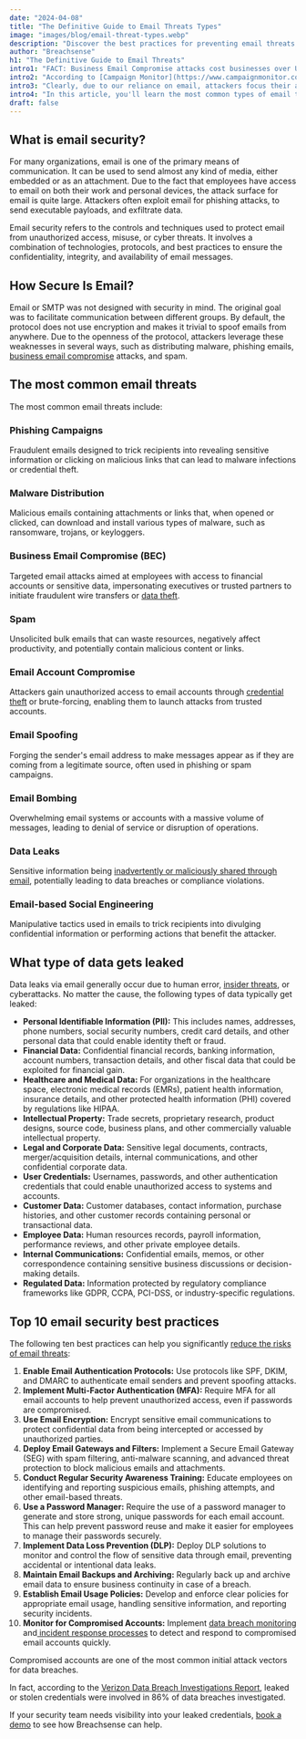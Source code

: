 ```yaml
---
date: "2024-04-08"
title: "The Definitive Guide to Email Threats Types"
image: "images/blog/email-threat-types.webp"
description: "Discover the best practices for preventing email threats. Learn the most common email threats and how to prevent them."
author: "Breachsense"
h1: "The Definitive Guide to Email Threats"
intro1: "FACT: Business Email Compromise attacks cost businesses over USD 2.9 billion last year ([FBI](https://www.ic3.gov/Media/PDF/AnnualReport/2023_IC3Report.pdf))"
intro2: "According to [Campaign Monitor](https://www.campaignmonitor.com/blog/email-marketing/shocking-truth-about-how-many-emails-sent/), the average employee receives 121 emails every workday."
intro3: "Clearly, due to our reliance on email, attackers focus their attention there as well."
intro4: "In this article, you'll learn the most common types of email threats and how to protect against them."
draft: false
---
```

## What is email security?

For many organizations, email is one of the primary means of communication. It can be used to send almost any kind of media, either embedded or as an attachment. Due to the fact that employees have access to email on both their work and personal devices, the attack surface for email is quite large. Attackers often exploit email for phishing attacks, to send executable payloads, and exfiltrate data.

Email security refers to the controls and techniques used to protect email from unauthorized access, misuse, or cyber threats. It involves a combination of technologies, protocols, and best practices to ensure the confidentiality, integrity, and availability of email messages.

## How Secure Is Email?

Email or SMTP was not designed with security in mind. The original goal was to facilitate communication between different groups. By default, the protocol does not use encryption and makes it trivial to spoof emails from anywhere. Due to the openness of the protocol, attackers leverage these weaknesses in several ways, such as distributing malware, phishing emails, [business email compromise](https://www.breachsense.com/blog/business-email-compromise-data-theft/) attacks, and spam.

## The most common email threats

The most common email threats include:

### Phishing Campaigns

Fraudulent emails designed to trick recipients into revealing sensitive information or clicking on malicious links that can lead to malware infections or credential theft.

### Malware Distribution

Malicious emails containing attachments or links that, when opened or clicked, can download and install various types of malware, such as ransomware, trojans, or keyloggers.

### Business Email Compromise (BEC)

Targeted email attacks aimed at employees with access to financial accounts or sensitive data, impersonating executives or trusted partners to initiate fraudulent wire transfers or [data theft](https://www.breachsense.com/blog/data-theft-prevention/).

### Spam

 Unsolicited bulk emails that can waste resources, negatively affect productivity, and potentially contain malicious content or links.

### Email Account Compromise

Attackers gain unauthorized access to email accounts through [credential theft](https://www.breachsense.com/blog/data-theft/) or brute-forcing, enabling them to launch attacks from trusted accounts.

### Email Spoofing

Forging the sender's email address to make messages appear as if they are coming from a legitimate source, often used in phishing or spam campaigns.

### Email Bombing

Overwhelming email systems or accounts with a massive volume of messages, leading to denial of service or disruption of operations.

### Data Leaks

 Sensitive information being [inadvertently or maliciously shared through email](https://www.breachsense.com/blog/data-breach-human-error/), potentially leading to data breaches or compliance violations.

### Email-based Social Engineering

Manipulative tactics used in emails to trick recipients into divulging confidential information or performing actions that benefit the attacker.

## What type of data gets leaked

Data leaks via email generally occur due to human error, [insider threats](https://www.breachsense.com/blog/insider-threat/), or cyberattacks. No matter the cause, the following types of data typically get leaked:

- **Personal Identifiable Information (PII):** This includes names, addresses, phone numbers, social security numbers, credit card details, and other personal data that could enable identity theft or fraud.
- **Financial Data:** Confidential financial records, banking information, account numbers, transaction details, and other fiscal data that could be exploited for financial gain.
- **Healthcare and Medical Data:** For organizations in the healthcare space, electronic medical records (EMRs), patient health information, insurance details, and other protected health information (PHI) covered by regulations like HIPAA.
- **Intellectual Property:** Trade secrets, proprietary research, product designs, source code, business plans, and other commercially valuable intellectual property.
- **Legal and Corporate Data:** Sensitive legal documents, contracts, merger/acquisition details, internal communications, and other confidential corporate data.
- **User Credentials:** Usernames, passwords, and other authentication credentials that could enable unauthorized access to systems and accounts.
- **Customer Data:** Customer databases, contact information, purchase histories, and other customer records containing personal or transactional data.
- **Employee Data:** Human resources records, payroll information, performance reviews, and other private employee details.
- **Internal Communications:** Confidential emails, memos, or other correspondence containing sensitive business discussions or decision-making details.
- **Regulated Data:** Information protected by regulatory compliance frameworks like GDPR, CCPA, PCI-DSS, or industry-specific regulations.

## Top 10 email security best practices

The following ten best practices can help you significantly [reduce the risks of email threats](https://www.breachsense.com/blog/prevent-email-compromise/):

1. **Enable Email Authentication Protocols:** Use protocols like SPF, DKIM, and DMARC to authenticate email senders and prevent spoofing attacks.
2. **Implement Multi-Factor Authentication (MFA):** Require MFA for all email accounts to help prevent unauthorized access, even if passwords are compromised.
3. **Use Email Encryption:** Encrypt sensitive email communications to protect confidential data from being intercepted or accessed by unauthorized parties.
4. **Deploy Email Gateways and Filters:** Implement a Secure Email Gateway (SEG) with spam filtering, anti-malware scanning, and advanced threat protection to block malicious emails and attachments.
5. **Conduct Regular Security Awareness Training:** Educate employees on identifying and reporting suspicious emails, phishing attempts, and other email-based threats.
6. **Use a Password Manager:** Require the use of a password manager to generate and store strong, unique passwords for each email account. This can help prevent password reuse and make it easier for employees to manage their passwords securely.
7. **Implement Data Loss Prevention (DLP):** Deploy DLP solutions to monitor and control the flow of sensitive data through email, preventing accidental or intentional data leaks.
8. **Maintain Email Backups and Archiving:** Regularly back up and archive email data to ensure business continuity in case of a breach.
9. **Establish Email Usage Policies:** Develop and enforce clear policies for appropriate email usage, handling sensitive information, and reporting security incidents.
10. **Monitor for Compromised Accounts:** Implement [data breach monitoring](https://www.breachsense.com/data-breach-monitoring/) and[ incident response processes](https://www.breachsense.com/blog/data-breach-response/) to detect and respond to compromised email accounts quickly.

Compromised accounts are one of the most common initial attack vectors for data breaches.

In fact, according to the [Verizon Data Breach Investigations Report](https://www.verizon.com/business/resources/reports/dbir/), leaked or stolen credentials were involved in 86% of data breaches investigated.

If your security team needs visibility into your leaked credentials, [book a demo](https://www.breachsense.com/book-demo/) to see how Breachsense can help.
